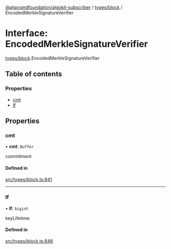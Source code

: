 [@algorandfoundation/algokit-subscriber](../README.md) / [types/block](../modules/types_block.md) / EncodedMerkleSignatureVerifier

# Interface: EncodedMerkleSignatureVerifier

[types/block](../modules/types_block.md).EncodedMerkleSignatureVerifier

## Table of contents

### Properties

- [cmt](types_block.EncodedMerkleSignatureVerifier.md#cmt)
- [lf](types_block.EncodedMerkleSignatureVerifier.md#lf)

## Properties

### cmt

• **cmt**: `Buffer`

commitment

#### Defined in

[src/types/block.ts:841](https://github.com/algorandfoundation/algokit-subscriber-ts/blob/main/src/types/block.ts#L841)

___

### lf

• **lf**: `bigint`

keyLifetime

#### Defined in

[src/types/block.ts:846](https://github.com/algorandfoundation/algokit-subscriber-ts/blob/main/src/types/block.ts#L846)
